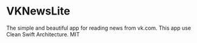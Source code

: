 # VKNewsLite
The simple and beautiful app for reading news from vk.com.
This app use Clean Swift Architecture. 
MIT
